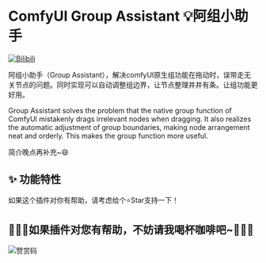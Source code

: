 # ComfyUI Group Assistant 💡阿组小助手

[![Bilibili](https://img.shields.io/badge/-%E6%8F%92%E4%BB%B6%E4%BB%8B%E7%BB%8D-blue?logo=bilibili&logoColor=%23E1E1E&labelColor=%23E1E1E2&color=%2307A3D7)](https://space.bilibili.com/520680644)


阿组小助手（Group Assistant），解决comfyUI原生组功能在拖动时，误带走无关节点的问题。同时实现可以自动调整组边界，让节点整理井井有条。让组功能更好用。

Group Assistant solves the problem that the native group function of ComfyUI mistakenly drags irrelevant nodes when dragging. It also realizes the automatic adjustment of group boundaries, making node arrangement neat and orderly. This makes the group function more useful.

简介晚点再补充~😄


## ✨ 功能特性




如果这个插件对你有帮助，请考虑给个⭐Star支持一下！





## 🫰🏻💖如果插件对您有帮助，不妨请我喝杯咖啡吧~💖🫰🏻


![赞赏码](https://github.com/user-attachments/assets/3072ba94-a910-4b32-a874-0aed0662a02f)
